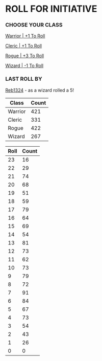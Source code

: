 # ROLL FOR INITIATIVE
### CHOOSE YOUR CLASS

[Warrior | +1 To Roll](https://github.com/benjaminsampica/benjaminsampica/issues/new?title=roll%7Cwarrior&body=Just+click+%27Submit+new+issue%27.)

[Cleric | +1 To Roll](https://github.com/benjaminsampica/benjaminsampica/issues/new?title=roll%7Ccleric&body=Just+click+%27Submit+new+issue%27.)

[Rogue | +3 To Roll](https://github.com/benjaminsampica/benjaminsampica/issues/new?title=roll%7Crogue&body=Just+click+%27Submit+new+issue%27.)

[Wizard | -1 To Roll](https://github.com/benjaminsampica/benjaminsampica/issues/new?title=roll%7Cwizard&body=Just+click+%27Submit+new+issue%27.)
### LAST ROLL BY
[Reb1324](https://www.github.com/Reb1324) - as a wizard rolled a 5!

|Class|Count|
|-|-|
|Warrior|421|
|Cleric|331|
|Rogue|422|
|Wizard|267|

|Roll|Count|
|-|-|
|23|16
|22|29
|21|74
|20|68
|19|51
|18|59
|17|79
|16|64
|15|69
|14|54
|13|81
|12|73
|11|62
|10|73
|9|79
|8|72
|7|91
|6|84
|5|67
|4|73
|3|54
|2|43
|1|26
|0|0
